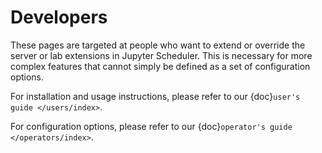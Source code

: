 # Developers

These pages are targeted at people who want to extend or override the server or
lab extensions in Jupyter Scheduler. This is necessary for more complex features
that cannot simply be defined as a set of configuration options.

For installation and usage instructions, please refer to our {doc}`user's guide </users/index>`.

For configuration options, please refer to our {doc}`operator's guide </operators/index>`.
